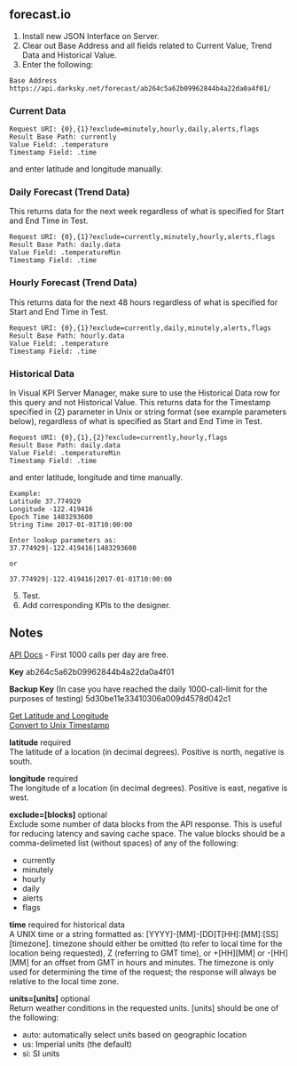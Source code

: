  ## forecast.io
 
 1. Install new JSON Interface on Server.</br>
 2. Clear out Base Address and all fields related to Current Value, Trend Data and Historical Value.</br>
 4. Enter the following:</br>
 ```
 Base Address  https://api.darksky.net/forecast/ab264c5a62b09962844b4a22da0a4f01/
 ```
 
 ### Current Data
 ```
 Request URI: {0},{1}?exclude=minutely,hourly,daily,alerts,flags
 Result Base Path: currently
 Value Field: .temperature
 Timestamp Field: .time
 ```
 and enter latitude and longitude manually.
 
 ### Daily Forecast (Trend Data)
 
 This returns data for the next week regardless of what is specified for Start and End Time in Test.
 
 ```
 Request URI: {0},{1}?exclude=currently,minutely,hourly,alerts,flags
 Result Base Path: daily.data
 Value Field: .temperatureMin
 Timestamp Field: .time
 ```
 
 ### Hourly Forecast (Trend Data)
 
 This returns data for the next 48 hours regardless of what is specified for Start and End Time in Test.
 
 ```
 Request URI: {0},{1}?exclude=currently,daily,minutely,alerts,flags
 Result Base Path: hourly.data
 Value Field: .temperature
 Timestamp Field: .time
 ```
 
 ### Historical Data
 
In Visual KPI Server Manager, make sure to use the Historical Data row for this query and not Historical Value. This returns data for the Timestamp specified in {2} parameter in Unix or string format (see example parameters below), regardless of what is specified as Start and End Time in Test.
 
 ```
 Request URI: {0},{1},{2}?exclude=currently,hourly,flags
 Result Base Path: daily.data
 Value Field: .temperatureMin
 Timestamp Field: .time
 ```
 and enter latitude, longitude and time manually.
 
 ```
 Example:
 Latitude 37.774929
 Longitude -122.419416
 Epoch Time 1483293600
 String Time 2017-01-01T10:00:00
 
 Enter lookup parameters as:
 37.774929|-122.419416|1483293600
 
 or
 
 37.774929|-122.419416|2017-01-01T10:00:00
 ```
 
 5. Test.
 6. Add corresponding KPIs to the designer.


## Notes
[API Docs](https://darksky.net/dev/docs) - First 1000 calls per day are free.</br>

<b>Key</b>	ab264c5a62b09962844b4a22da0a4f01</br>

<b>Backup Key</b> (In case you have reached the daily 1000-call-limit for the purposes of testing) 5d30be11e33410306a009d4578d042c1

[Get Latitude and Longitude](http://www.latlong.net/)</br>
[Convert to Unix Timestamp](https://www.epochconverter.com/)

<b>latitude</b> required</br>
The latitude of a location (in decimal degrees). Positive is north, negative is south.

<b>longitude</b> required</br>
The longitude of a location (in decimal degrees). Positive is east, negative is west.

<b>exclude=[blocks]</b> optional</br>
Exclude some number of data blocks from the API response. This is useful for reducing latency and saving cache space. The value blocks should be a comma-delimeted list (without spaces) of any of the following:

* currently
* minutely
* hourly
* daily
* alerts
* flags

<b>time</b> required for historical data</br>
A UNIX time or a string formatted as: [YYYY]-[MM]-[DD]T[HH]:[MM]:[SS][timezone]. timezone should either be omitted (to refer to local time for the location being requested), Z (referring to GMT time), or +[HH][MM] or -[HH][MM] for an offset from GMT in hours and minutes. The timezone is only used for determining the time of the request; the response will always be relative to the local time zone.

<b>units=[units]</b> optional</br>
Return weather conditions in the requested units. [units] should be one of the following:

* auto: automatically select units based on geographic location
* us: Imperial units (the default)
* si: SI units
